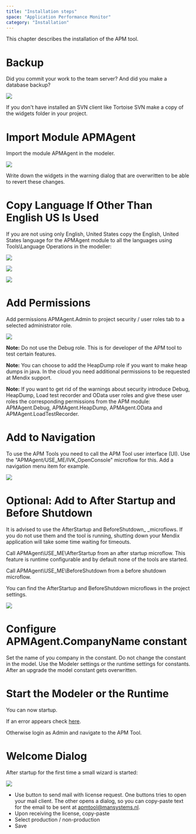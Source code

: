 ```yaml
---
title: "Installation steps"
space: "Application Performance Monitor"
category: "Installation"
---
```

This chapter describes the installation of the APM tool.

# Backup

Did you commit your work to the team server? And did you make a database backup?

![](attachments/Installation_steps/Commit.png)

If you don't have installed an SVN client like Tortoise SVN make a copy of the widgets folder in your project.

# Import Module APMAgent

Import the module APMAgent in the modeler.

![](attachments/Installation_steps/Import_Module_Package.png)

Write down the widgets in the warning dialog that are overwritten to be able to revert these changes.

# Copy Language If Other Than English US Is Used

If you are not using only English, United States copy the English, United States language for the APMAgent module to all the languages using Tools\Language Operations in the modeller:

![](attachments/Installation_steps/Language_Operations_Header.png)

![](attachments/Installation_steps/Language_Operations_APM.png)

![](attachments/Installation_steps/Language_Operations_Footer.png)

# Add Permissions

Add permissions APMAgent.Admin to project security / user roles tab to a selected administrator role.

![](attachments/Installation_steps/Add_Permissions.png)

**Note:** Do not use the Debug role. This is for developer of the APM tool to test certain features.

**Note:** You can choose to add the HeapDump role if you want to make heap dumps in java. In the cloud you need additional permissions to be requested at Mendix support.

**Note:** If you want to get rid of the warnings about security introduce Debug, HeapDump, Load test recorder and OData user roles 
and give these user roles the corresponding permissions from the APM module: APMAgent.Debug, APMAgent.HeapDump, APMAgent.OData and APMAgent.LoadTestRecorder.

# Add to Navigation

To use the APM Tools you need to call the APM Tool user interface (UI). Use the "APMAgent/USE_ME/IVK_OpenConsole" microflow for this. Add a navigation menu item for example.

![](attachments/Installation_steps/Add_To_Navigation.png)

# Optional: Add to After Startup and Before Shutdown

<div class="alert alert-info">

It is advised to use the AfterStartup and BeforeShutdown_ _microflows. If you do not use them and the tool is running, shutting down your Mendix application will take some time waiting for timeouts.

</div>

Call APMAgent\USE_ME\AfterStartup from an after startup microflow. This feature is runtime configurable and by default none of the tools are started.

Call APMAgent\USE_ME\BeforeShutdown from a before shutdown microflow.

You can find the AfterStartup and BeforeShutdown microflows in the project settings.

![](attachments/Installation_steps/Project_Settings_After_Startup.png)

# Configure APMAgent.CompanyName constant

Set the name of you company in the constant. Do not change the constant in the model. Use the Modeler settings or
the runtime settings for constants. After an upgrade the model constant gets overwritten.

# Start the Modeler or the Runtime

You can now startup.

If an error appears check [here](after-startup-error).

Otherwise login as Admin and navigate to the APM Tool.

# Welcome Dialog

After startup for the first time a small wizard is started:

![](attachments/Installation_steps/Welcome_Dialog.png)

*   Use button to send mail with license request. One buttons tries to open your mail client. The other opens 
a dialog, so you can copy-paste text for the email to be sent at [apmtool@mansystems.nl](mailto://apmtool@mansystems.nl).
*   Upon receiving the license, copy-paste
*   Select production / non-production
*   Save
